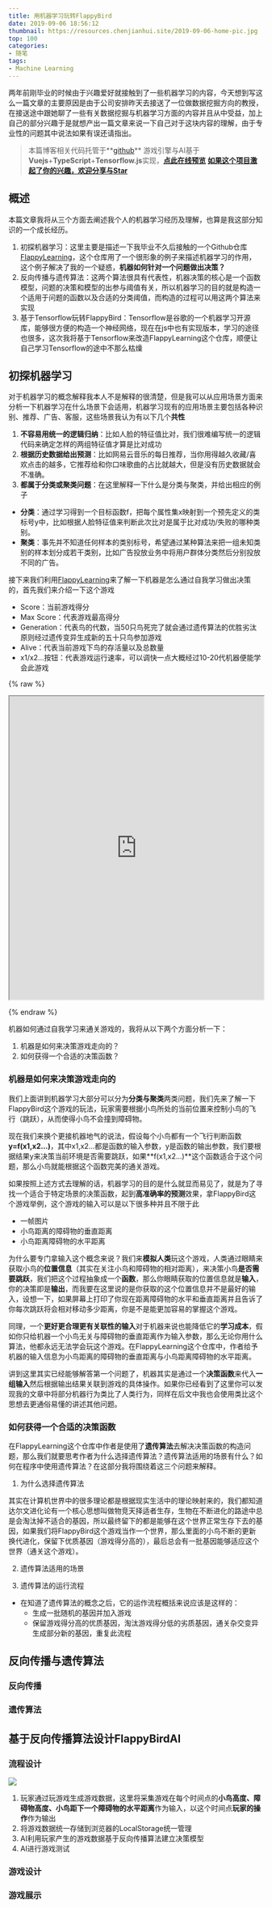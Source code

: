 ```yaml
---
title: 用机器学习玩转FlappyBird
date: 2019-09-06 18:56:12
thumbnail: https://resources.chenjianhui.site/2019-09-06-home-pic.jpg
top: 100
categories: 
- 随笔
tags: 
- Machine Learning
---
```


两年前刚毕业的时候由于兴趣爱好就接触到了一些机器学习的内容，今天想到写这么一篇文章的主要原因是由于公司安排昨天去接送了一位做数据挖掘方向的教授，在接送途中跟她聊了一些有关数据挖掘与机器学习方面的内容并且从中受益，加上自己的部分兴趣于是就想产出一篇文章来说一下自己对于这块内容的理解，由于专业性的问题其中说法如果有误还请指出。

<!-- more -->

> 本篇博客相关代码托管于**[github](https://github.com/calebman/flappy-learning)**
游戏引擎与AI基于**Vuejs**+**TypeScript**+**Tensorflow.js**实现，**[点此在线预览](https://calebman.github.io/flappy-learning/)**
**[如果这个项目激起了你的兴趣，欢迎分享与Star](https://github.com/calebman/flappy-learning)**

## 概述

本篇文章我将从三个方面去阐述我个人的机器学习经历及理解，也算是我这部分知识的一个成长经历。

1. 初探机器学习：这里主要是描述一下我毕业不久后接触的一个Github仓库[FlappyLearning](https://github.com/xviniette/FlappyLearning)，这个仓库用了一个很形象的例子来描述机器学习的作用，这个例子解决了我的一个疑惑，**机器如何针对一个问题做出决策？**
2. 反向传播与遗传算法：这两个算法很具有代表性，机器决策的核心是一个函数模型，问题的决策和模型的出参与阈值有关，所以机器学习的目的就是构造一个适用于问题的函数以及合适的分类阈值，而构造的过程可以用这两个算法来实现
3. 基于Tensorflow玩转FlappyBird：Tensorflow是谷歌的一个机器学习开源库，能够很方便的构造一个神经网络，现在在js中也有实现版本，学习的途径也很多，这次我将基于Tensorflow来改造FlappyLearning这个仓库，顺便让自己学习Tensorflow的途中不那么枯燥

## 初探机器学习

对于机器学习的概念解释我本人不是解释的很清楚，但是我可以从应用场景方面来分析一下机器学习在什么场景下会适用，机器学习现有的应用场景主要包括各种识别、推荐、广告、客服，这些场景我认为有以下几个**共性**

1. **不容易用统一的逻辑归纳**：比如人脸的特征值比对，我们很难编写统一的逻辑代码来确定怎样的两组特征值才算是比对成功
2. **根据历史数据给出预测**：比如网易云音乐的每日推荐，当你用得越久收藏/喜欢点击的越多，它推荐给和你口味歌曲的占比就越大，但是没有历史数据就会不准确。
3. **都属于分类或聚类问题**：在这里解释一下什么是分类与聚类，并给出相应的例子
  * **分类**：通过学习得到一个目标函数f，把每个属性集x映射到一个预先定义的类标号y中，比如根据人脸特征值来判断此次比对是属于比对成功/失败的哪种类别。
  * **聚类**：事先并不知道任何样本的类别标号，希望通过某种算法来把一组未知类别的样本划分成若干类别，比如广告投放业务中将用户群体分类然后分别投放不同的广告。

接下来我们利用[FlappyLearning](https://github.com/xviniette/FlappyLearning)来了解一下机器是怎么通过自我学习做出决策的，首先我们来介绍一下这个游戏

* Score：当前游戏得分
* Max Score：代表游戏最高得分
* Generation：代表鸟的代数，当50只鸟死完了就会通过遗传算法的优胜劣汰原则经过遗传变异生成新的五十只鸟参加游戏
* Alive：代表当前游戏下鸟的存活量以及总数量
* x1/x2...按钮：代表游戏运行速率，可以调快一点大概经过10-20代机器便能学会此游戏

{% raw %}

<div style=" margin: 0 auto;text-align: center;" >
<iframe style="max-width: 520px;" width="100%"  height="600" src="https://xviniette.github.io/FlappyLearning/"></iframe>
</div>

{% endraw %}

机器如何通过自我学习来通关游戏的，我将从以下两个方面分析一下：

1. 机器是如何来决策游戏走向的？
2. 如何获得一个合适的决策函数？

### 机器是如何来决策游戏走向的

我们上面讲到机器学习大部分可以分为**分类与聚类**两类问题，我们先来了解一下FlappyBird这个游戏的玩法，玩家需要根据小鸟所处的当前位置来控制小鸟的飞行（跳跃），从而使得小鸟不会撞到障碍物。

现在我们来换个更接机器地气的说法，假设每个小鸟都有一个飞行判断函数**y=f(x1,x2...)**，其中x1,x2...都是函数的输入参数，y是函数的输出参数，我们要根据结果y来决策当前环境是否需要跳跃，如果**f(x1,x2...)**这个函数适合于这个问题，那么小鸟就能根据这个函数完美的通关游戏。

如果按照上述方式去理解的话，机器学习的目的是什么就显而易见了，就是为了寻找一个适合于特定场景的决策函数，起到**高准确率的预测**效果，拿FlappyBird这个游戏举例，这个游戏的输入可以是以下很多种并且不限于此

* 一帧图片
* 小鸟距离的障碍物的垂直距离
* 小鸟距离障碍物的水平距离

为什么要专门拿输入这个概念来说？我们来**模拟人类**玩这个游戏，人类通过眼睛来获取小鸟的**位置信息**（其实在关注小鸟和障碍物的相对距离），来决策小鸟**是否需要跳跃**，我们把这个过程抽象成一个**函数**，那么你眼睛获取的位置信息就是**输入**，你的决策即是**输出**，而我要在这里说的是你获取的这个位置信息并不是最好的输入，设想一下，如果屏幕上打印了你现在距离障碍物的水平和垂直距离并且告诉了你每次跳跃将会相对移动多少距离，你是不是能更加容易的掌握这个游戏。

同理，一个**更好更合理更有关联性的输入**对于机器来说也能降低它的**学习成本**，假如你只给机器一个小鸟无关与障碍物的垂直距离作为输入参数，那么无论你用什么算法，他都永远无法学会玩这个游戏。在FlappyLearning这个仓库中，作者给予机器的输入信息为小鸟距离的障碍物的垂直距离与小鸟距离障碍物的水平距离。

讲到这里其实已经能够解答第一个问题了，机器其实是通过一个**决策函数**来代入**一组输入**然后根据输出结果关联到游戏的具体操作。如果你已经看到了这里你可以发现我的文章中将部分机器行为类比了人类行为，同样在后文中我也会使用类比这个思想去更通俗易懂的讲述其他问题。

### 如何获得一个合适的决策函数

在FlappyLearning这个仓库中作者是使用了**遗传算法**去解决决策函数的构造问题，那么我们就要思考作者为什么选择遗传算法？遗传算法适用的场景有什么？如何在程序中使用遗传算法？在这部分我将围绕着这三个问题来解释。

1. 为什么选择遗传算法

其实在计算机世界中的很多理论都是根据现实生活中的理论映射来的，我们都知道达尔文进化论有一个核心思想叫做物竞天择适者生存，生物在不断进化的路途中总是会淘汰掉不适合的基因，所以最终留下的都是能够在这个世界正常生存下去的基因，如果我们将FlappyBird这个游戏当作一个世界，那么里面的小鸟不断的更新换代进化，保留下优质基因（游戏得分高的），最后总会有一批基因能够适应这个世界（通关这个游戏）。

2. 遗传算法适用的场景



3. 遗传算法的运行流程

* 在知道了遗传算法的概念之后，它的运作流程概括来说应该是这样的：
  * 生成一批随机的基因并加入游戏
  * 保留游戏得分高的优质基因，淘汰游戏得分低的劣质基因，通关杂交变异生成部分新的基因，重复此流程



## 反向传播与遗传算法

### 反向传播

### 遗传算法


## 基于反向传播算法设计FlappyBirdAI

### 流程设计

![](https://resources.chenjianhui.site/2019-09-06-run-flow.png)

1. 玩家通过玩游戏生成游戏数据，这里将采集游戏在每个时间点的**小鸟高度、障碍物高度、小鸟距下一个障碍物的水平距离**作为输入，以这个时间点**玩家的操作**作为输出
2. 将游戏数据统一存储到浏览器的LocalStorage统一管理
3. AI利用玩家产生的游戏数据基于反向传播算法建立决策模型
4. AI进行游戏测试

### 游戏设计

### 游戏展示